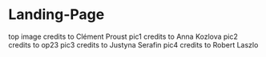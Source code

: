 # Landing-Page
top image credits to Clément Proust
pic1 credits to Anna Kozlova
pic2 credits to op23
pic3 credits to Justyna Serafin
pic4 credits to Robert Laszlo